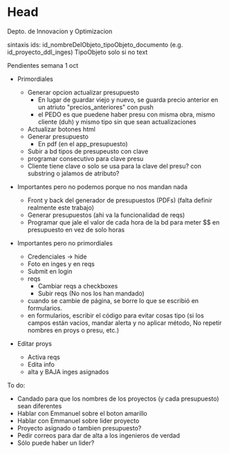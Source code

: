# Head
Depto. de Innovacion y Optimizacion

sintaxis ids: id_nombreDelObjeto_tipoObjeto_documento (e.g. id_proyecto_ddl_inges) TipoObjeto solo si no text

Pendientes semana  1 oct 

- Primordiales

  - Generar opcion actualizar presupuesto
    - En lugar de guardar viejo y nuevo, se guarda precio anterior en un atriuto "precios_anteriores" con push
    - el PEDO es que puedene haber presu con misma obra, mismo cliente (duh) y mismo tipo sin que sean actualizaciones
  - Actualizar botones html
  - Generar presupuesto
    - En pdf (en el app_presupuesto)
  - Subir a bd tipos de presupeusto con clave
  - programar consecutivo para clave presu
  - Cliente tiene clave o solo se usa para la clave del presu? con substring o jalamos de atributo?
  
- Importantes pero no podemos porque no nos mandan nada
  - Front y back del generador de presupuestos (PDFs) (falta definir realmente este trabajo)
  - Generar presupuestos (ahi va la funcionalidad de reqs)
  - Programar que jale el valor de cada hora de la bd para meter $$ en presupuesto en vez de solo horas

- Importantes pero no primordiales
  - Credenciales -> hide
  - Foto en inges y en reqs
  - Submit en login
  - reqs
    - Cambiar reqs a checkboxes
    - Subir reqs (No nos los han mandado)
  - cuando se cambie de página, se borre lo que se escribió en formularios.
  - en formularios, escribir el código para evitar cosas tipo (si los campos están vacios, mandar alerta y no aplicar método,  No repetir nombres en proys o presu, etc.)
 - Editar proys
    - Activa reqs
    - Edita info
    - alta y BAJA inges asignados

To do:
  - Candado para que los nombres de los proyectos (y cada presupuesto) sean diferentes
  - Hablar con Emmanuel sobre el boton amarillo
  - Hablar con Emmanuel sobre lider proyecto
  - Proyecto asignado o tambien  presupuesto?
  - Pedir correos para dar de alta a los ingenieros de verdad
  - Sólo puede haber un lider?
